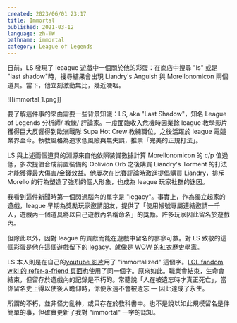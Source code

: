 ```yaml
---
created: 2023/06/01 23:17
title: Immortal
published: 2021-03-12
language: zh-TW
pathname: immortal
category: League of Legends
---
```


日前，LS 發現了 leaague 遊戲中一個關於他的彩蛋：在商店中搜尋 "ls" 或是 "last shadow"時，搜尋結果會出現 Liandry's Anguish 與 Morellonomicon 兩個道具。當下，他立刻激動無比，幾近哽咽。

![[immortal_1.png]]

要了解這件事的來由需要一些背景知識：LS, aka "Last Shadow"，知名 League of Legends 分析師/ 教練/ 評論家。一度面臨收入危機時因業餘 league 教學影片獲得巨大反響得到歐洲戰隊 Supa Hot Crew 教練職位，之後活躍於 league 電競業界至今。執教風格為追求低風險與無失誤，推崇「完美的正規打法」。

LS 與上述兩個道具的淵源來自他依照裝備數據計算 Morellonomicon 的 c/p 值過低，多次提倡合成前置裝備的 Oblivion Orb 之後購買 Liandry's Torment 的打法才能獲得最大傷害/金錢效益。他屢次在比賽評論時激進提倡購買 Liandry，排斥 Morello 的行為塑造了強烈的個人形象，也成為 league 玩家社群的迷因。

我看到這件新聞時第一個閃過腦內的單字是 "legacy"。事實上，作為獨立起家的遊戲，league 早期為獎勵玩家邀請朋友，提供了「使用帳號專屬連結邀請一千人，遊戲內一個道具將以自己遊戲內名稱命名」的獎勵。許多玩家因此留名於遊戲內。

但除此以外，因對 league 的貢獻而能在遊戲中留名的寥寥可數。對 LS 致敬的這個彩蛋是他在這個遊戲留下的 legacy。就像是 [WOW 的紅衣歷史學家](https://wowwiki-archive.fandom.com/wiki/Red_Shirt_Guy)。

LS 本人則是在自己的[youtube 影片](https://www.youtube.com/watch?v=EM1oFg5QY9o)用了 "immortalized" 這個字。[LOL fandom wiki 的 refer-a-friend 頁面](https://leagueoflegends.fandom.com/wiki/Refer-A-Friend)也使用了同一個字。原來如此。職業會結束，生命會結束，但留存於遊戲內的記錄是不朽的。常聽說「人在被遺忘時才真正死亡」，當你留名史上得以使後人瞻仰時，你便永遠不會被遺忘 — 因此達成了永生。

所謂的不朽，並非怪力亂神，或只存在於教科書中。也不是說以如此規模留名是件簡單的事，但確實更新了我對 "immortal" 一字的認知。
